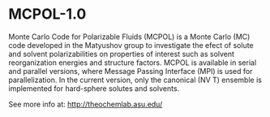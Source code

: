 # MCPOL-1.0

Monte Carlo Code for Polarizable Fluids (MCPOL) is a Monte Carlo (MC) code developed
in the Matyushov group to investigate the efect of solute and solvent polarizabilities on
properties of interest such as solvent reorganization energies and structure factors. MCPOL
is available in serial and parallel versions, where Message Passing Interface (MPI) is used for
parallelization. In the current version, only the canonical (NV T) ensemble is implemented
for hard-sphere solutes and solvents.

See more info at: http://theochemlab.asu.edu/

